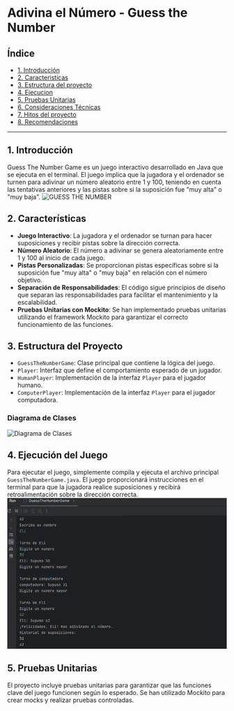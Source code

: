 # Adivina el Número - Guess the Number

## Índice

- [1. Introducción](#1-introduccion)
- [2. Caracteristicas](#2-Caracteristicas)
- [3. Estructura del proyecto](#3-estructura)
- [4. Ejecucion](#4-ejecucion)
- [5. Pruebas Unitarias](#5-pruebas)
- [6. Consideraciones Técnicas](#6-consideraciones-técnicas)
- [7. Hitos del proyecto](#7-hitos-del-proyecto)
- [8. Recomendaciones](#8-recomendaciones)

---

## 1. Introducción 
Guess The Number Game es un juego interactivo desarrollado en Java que se ejecuta en el terminal. El juego implica que la jugadora y el ordenador se turnen para adivinar un número aleatorio entre 1 y 100, teniendo en cuenta las tentativas anteriores y las pistas sobre si la suposición fue "muy alta" o "muy baja".
![GUESS THE NUMBER](https://firebasestorage.googleapis.com/v0/b/laboratoria-945ea.appspot.com/o/guess-the-number.png?alt=media)
## 2. Características

- **Juego Interactivo**: La jugadora y el ordenador se turnan para hacer suposiciones y recibir pistas sobre la dirección correcta.
- **Número Aleatorio**: El número a adivinar se genera aleatoriamente entre 1 y 100 al inicio de cada juego.
- **Pistas Personalizadas**: Se proporcionan pistas específicas sobre si la suposición fue "muy alta" o "muy baja" en relación con el número objetivo.
- **Separación de Responsabilidades**: El código sigue principios de diseño que separan las responsabilidades para facilitar el mantenimiento y la escalabilidad.
- **Pruebas Unitarias con Mockito**: Se han implementado pruebas unitarias utilizando el framework Mockito para garantizar el correcto funcionamiento de las funciones.

## 3. Estructura del Proyecto
- `GuessTheNumberGame`: Clase principal que contiene la lógica del juego.
- `Player`: Interfaz que define el comportamiento esperado de un jugador.
- `HumanPlayer`: Implementación de la interfaz `Player` para el jugador humano.
- `ComputerPlayer`: Implementación de la interfaz `Player` para el jugador computadora.

### Diagrama de Clases

![Diagrama de Clases](https://firebasestorage.googleapis.com/v0/b/laboratoria-945ea.appspot.com/o/class-diagram.png?alt=media)

## 4. Ejecución del Juego
Para ejecutar el juego, simplemente compila y ejecuta el archivo principal `GuessTheNumberGame.java`. El juego proporcionará instrucciones en el terminal para que la jugadora realice suposiciones y recibirá retroalimentación sobre la dirección correcta.
![Juego](https://github.com/MarthaMIMS/DEV012-guess-the-number/blob/main/GuessTheNumber.png)

## 5. Pruebas Unitarias
El proyecto incluye pruebas unitarias para garantizar que las funciones clave del juego funcionen según lo esperado. Se han utilizado Mockito para crear mocks y realizar pruebas controladas.






